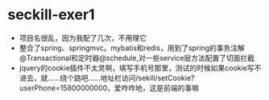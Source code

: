# seckill-exer1

- 项目名很乱，因为我配了几次，不用理它
- 整合了spring、springmvc。mybatis和redis，用到了spring的事务注解@Transactional和定时器@schedule,对一些service层方法配置了切面拦截
- jquery的cookie插件不太灵啊，填写手机号那里，测试的时候如果cookie写不进去，就……绕个路吧……地址栏访问/sekill/setCookie?userPhone=15800000000，爱咋咋地，这是前端的事嘛


